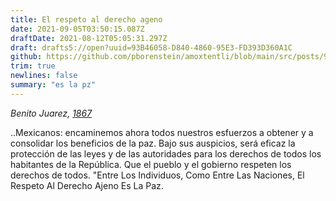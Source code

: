 ```yaml
---
title: El respeto al derecho ageno
date: 2021-09-05T03:50:15.087Z
draftDate: 2021-08-12T05:05:31.297Z
draft: drafts5://open?uuid=93B46058-D840-4860-95E3-FD393D360A1C
github: https://github.com/pborenstein/amoxtentli/blob/main/src/posts/93b46058-d840-4860-95e3-fd393d360a1c.md
trim: true
newlines: false
summary: "es la pz"
---
```



_Benito Juarez, [1867]_

..Mexicanos: encaminemos ahora todos nuestros esfuerzos a obtener y a consolidar los beneficios de la paz. Bajo sus auspicios, será eficaz la protección de las leyes y de las autoridades para los derechos de todos los habitantes de la República. Que el pueblo y el gobierno respeten los derechos de todos. "Entre Los Individuos, Como Entre Las Naciones, El Respeto Al Derecho Ajeno Es La Paz.

[1867]: https://es.wikipedia.org/wiki/El_respeto_al_derecho_ajeno_es_la_paz
